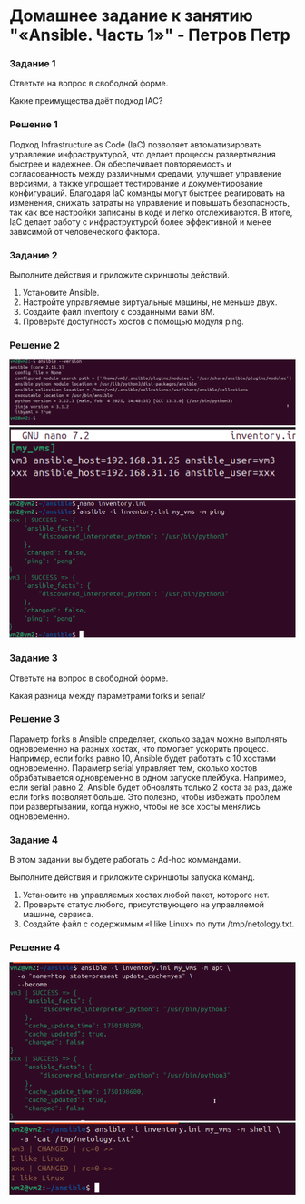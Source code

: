 # Домашнее задание к занятию "«Ansible. Часть 1»" - Петров Петр
### Задание 1
Ответьте на вопрос в свободной форме.

Какие преимущества даёт подход IAC?
### Решение 1
Подход Infrastructure as Code (IaC) позволяет автоматизировать управление инфраструктурой, что делает процессы развертывания быстрее и надежнее. Он обеспечивает повторяемость и согласованность между различными средами, улучшает управление версиями, а также упрощает тестирование и документирование конфигураций. Благодаря IaC команды могут быстрее реагировать на изменения, снижать затраты на управление и повышать безопасность, так как все настройки записаны в коде и легко отслеживаются. В итоге, IaC делает работу с инфраструктурой более эффективной и менее зависимой от человеческого фактора.
### Задание 2
Выполните действия и приложите скриншоты действий.

1. Установите Ansible.
2. Настройте управляемые виртуальные машины, не меньше двух.
3. Создайте файл inventory с созданными вами ВМ.
4. Проверьте доступность хостов с помощью модуля ping.

### Решение 2
![pic1](https://github.com/PeterP-DevOps/Ansible-Part1-7-ansible-hw/blob/main/picture/img1.png)
![pic2](https://github.com/PeterP-DevOps/Ansible-Part1-7-ansible-hw/blob/main/picture/img4.png)
![pic3](https://github.com/PeterP-DevOps/Ansible-Part1-7-ansible-hw/blob/main/picture/img5.png)
### Задание 3
Ответьте на вопрос в свободной форме.

Какая разница между параметрами forks и serial?
### Решение 3
Параметр forks в Ansible определяет, сколько задач можно выполнять одновременно на разных хостах, что помогает ускорить процесс. Например, если forks равно 10, Ansible будет работать с 10 хостами одновременно. Параметр serial управляет тем, сколько хостов обрабатывается одновременно в одном запуске плейбука. Например, если serial равно 2, Ansible будет обновлять только 2 хоста за раз, даже если forks позволяет больше. Это полезно, чтобы избежать проблем при развертывании, когда нужно, чтобы не все хосты менялись одновременно.
### Задание 4
В этом задании вы будете работать с Ad-hoc коммандами.

Выполните действия и приложите скриншоты запуска команд.

1. Установите на управляемых хостах любой пакет, которого нет.
2. Проверьте статус любого, присутствующего на управляемой машине, сервиса.
3. Создайте файл с содержимым «I like Linux» по пути /tmp/netology.txt.
### Решение 4
![pic4](https://github.com/PeterP-DevOps/Ansible-Part1-7-ansible-hw/blob/main/picture/img6.png)
![pic5](https://github.com/PeterP-DevOps/Ansible-Part1-7-ansible-hw/blob/main/picture/img7.png)
